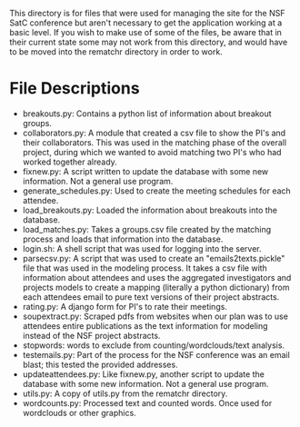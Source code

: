 This directory is for files that were used for managing the site for the NSF SatC conference but aren't necessary to
get the application working at a basic level. If you wish to make use of some of the files, be aware that in their current state
some may not work from this directory, and would have to be moved into the rematchr directory in order to work.

File Descriptions
=============
- breakouts.py: Contains a python list of information about breakout groups.
- collaborators.py:  A module that created a csv file to show the PI's and their collaborators. This was used in the matching phase
of the overall project, during which we wanted to avoid matching two PI's who had worked together already.
- fixnew.py: A script written to update the database with some new information. Not a general use program.
- generate_schedules.py: Used to create the meeting schedules for each attendee.
- load_breakouts.py: Loaded the information about breakouts into the database.
- load_matches.py: Takes a groups.csv file created by the matching process and loads that information into the database.
- login.sh: A shell script that was used for logging into the server.
- parsecsv.py: A script that was used to create an "emails2texts.pickle" file that was used in the modeling process. It takes a csv
file with information about attendees and uses the aggregated investigators and projects models to create a mapping (literally
a python dictionary) from each attendees email to pure text versions of their project abstracts.
- rating.py: A django form for PI's to rate their meetings.
- soupextract.py: Scraped pdfs from websites when our plan was to use attendees entire publications as the text information for modeling
instead of the NSF project abstracts.
- stopwords: words to exclude from counting/wordclouds/text analysis.
- testemails.py: Part of the process for the NSF conference was an email blast; this tested the provided addresses.
- updateattendees.py: Like fixnew.py, another script to update the database with some new information. Not a general use program.
- utils.py: A copy of utils.py from the rematchr directory.
- wordcounts.py: Processed text and counted words. Once used for wordclouds or other graphics.
